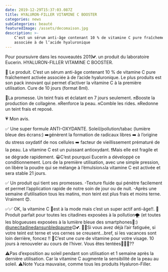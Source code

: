 ```yaml
---
date: 2019-12-29T15:37:03.087Z
title: HYALURON-FILLER VITAMINE C BOOSTER
categories: news
subCategories: beauté
featuredImage: /assets/decomaison.jpg
description: >-
    C’est un sérum anti-âge contenant 10 % de vitamine C pure fraîchement activée
    associée à de l’acide hyaluronique
---
```


Pour poursuivre dans les nouveautés 2019💕.
un produit du laboratoire Eucerin.
HYALURON-FILLER VITAMINE C BOOSTER.

💜 Le produit.
C’est un sérum anti-âge contenant 10 % de vitamine C pure fraîchement activée associée à de l’acide hyaluronique.
Le plus produits est son pack innovant qui permet d’activer la vitamine C à la première utilisation.
Cure de 10 jours (format 8ml).

💜La promesse.
Un teint frais et éclatant en 7 jours seulement.
🔛Booste la production de collagène.
🔛Renforce la peau.
🔛Comble les rides.
🔛Redonne un teint frais et reposé.

💗 Mon avis.

✅ Une super formule ANTI-OXYDANTE.
Soleil/pollution/tabac (lumière bleue des écrans:) ➡️génèrent la formation de radicaux libres ➡️ à l’origine du stress oxydatif de nos cellules ➡️ facteur de vieillissement prématuré de la peau.
La vitamine C est un puissant antioxydant.
❗️Mais elle est fragile et se dégrade rapidement.
😀C’est pourquoi Eucerin a développé ce conditionnement.
Lors de la première utilisation, avec une simple pression, on libère la poudre qui se mélange à l’émulsion🔝la vitamine C est activée et sera stable 21 jours.

✅ Un produit qui tient ses promesses.
-Texture fluide qui pénètre facilement et permet l’application rapide de notre soin de jour ou de nuit.
-Après une semaine d’utilisation tous les matins, mon teint est plus frais et moins terne. Vraiment 😍.

✅✅ OK, la vitamine C 🍊est à la mode mais c’est un super actif anti-âge!!.
💚Produit parfait pour toutes les citadines exposées à la pollution🌪 (et toutes les blogueuses exposées à la lumière bleue des smartphones📲:)
[@unecitadinedansunbledpaume](https://www.instagram.com/unecitadinedansunbledpaume/)😉💕.
🧡💚Si vous avez déjà l’air fatiguée, si votre teint est terne et vos cernes se creusent...bref, si les vacances sont loin derrière, foncez !!
🧡C’est une cure de vitamine pour votre visage. 10 jours à renouveler au cours de l’hiver.
Vous êtes tentées🍊😍🍊??

⚠️Pas d’exposition au soleil pendant son utilisation et 1 semaine après la dernière utilisation. Car la vitamine C augmente la sensibilité de la peau au soleil.
⚠️Note Yuca mauvaise, comme tous les produits Hyaluron-Filler.
